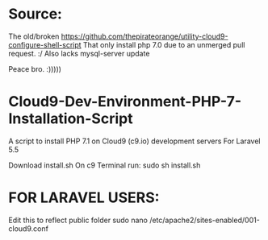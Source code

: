 # Source:
The old/broken
https://github.com/thepirateorange/utility-cloud9-configure-shell-script
That only install php 7.0 due to an unmerged pull request. :/ Also lacks mysql-server update

Peace bro. :)))))

# Cloud9-Dev-Environment-PHP-7-Installation-Script
A script to install PHP 7.1 on Cloud9 (c9.io) development servers For Laravel 5.5





Download install.sh
On c9 Terminal run: sudo sh install.sh


# FOR LARAVEL USERS:

Edit this to reflect public folder
sudo nano /etc/apache2/sites-enabled/001-cloud9.conf



